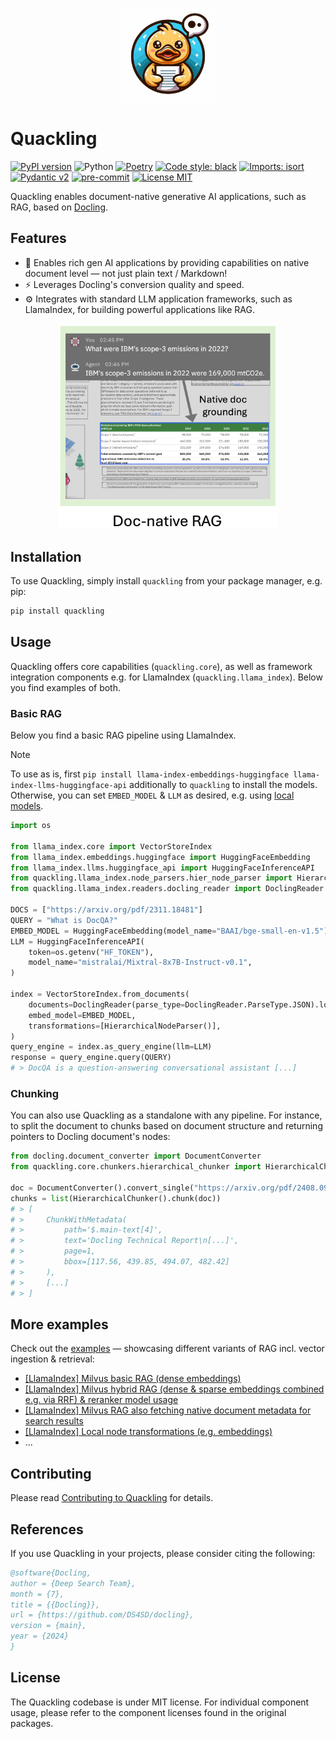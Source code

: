 <p align="center">
  <a href="https://github.com/DS4SD/quackling">
    <img loading="lazy" alt="Quackling" src="https://raw.githubusercontent.com/DS4SD/quackling/main/resources/logo.jpeg" width="150" />
  </a>
</p>

# Quackling

[![PyPI version](https://img.shields.io/pypi/v/quackling)](https://pypi.org/project/quackling/)
![Python](https://img.shields.io/badge/python-3.10%20%7C%203.11%20%7C%203.12-blue)
[![Poetry](https://img.shields.io/endpoint?url=https://python-poetry.org/badge/v0.json)](https://python-poetry.org/)
[![Code style: black](https://img.shields.io/badge/code%20style-black-000000.svg)](https://github.com/psf/black)
[![Imports: isort](https://img.shields.io/badge/%20imports-isort-%231674b1?style=flat&labelColor=ef8336)](https://pycqa.github.io/isort/)
[![Pydantic v2](https://img.shields.io/endpoint?url=https://raw.githubusercontent.com/pydantic/pydantic/main/docs/badge/v2.json)](https://pydantic.dev)
[![pre-commit](https://img.shields.io/badge/pre--commit-enabled-brightgreen?logo=pre-commit&logoColor=white)](https://github.com/pre-commit/pre-commit)
[![License MIT](https://img.shields.io/github/license/DS4SD/quackling)](https://opensource.org/licenses/MIT)

Quackling enables document-native generative AI applications, such as RAG, based on [Docling](https://github.com/DS4SD/docling).

## Features

- 🧠 Enables rich gen AI applications by providing capabilities on native document level — not just plain text / Markdown!
- ⚡️ Leverages Docling's conversion quality and speed.
- ⚙️ Integrates with standard LLM application frameworks, such as LlamaIndex, for building powerful applications like RAG.

<p align="center">
  <a href="https://raw.githubusercontent.com/DS4SD/quackling/main/resources/doc_native_rag.png">
    <img loading="lazy" alt="Doc-native RAG" src="https://raw.githubusercontent.com/DS4SD/quackling/main/resources/doc_native_rag.png" width="350" />
  </a>
</p>


## Installation

To use Quackling, simply install `quackling` from your package manager, e.g. pip:

```sh
pip install quackling
```

## Usage

Quackling offers core capabilities (`quackling.core`), as well as framework integration components
e.g. for LlamaIndex (`quackling.llama_index`). Below you find examples of both.

### Basic RAG

Below you find a basic RAG pipeline using LlamaIndex.

> [!NOTE]
> To use as is, first `pip install llama-index-embeddings-huggingface llama-index-llms-huggingface-api`
> additionally to `quackling` to install the models.
> Otherwise, you can set `EMBED_MODEL` & `LLM` as desired, e.g. using
> [local models](https://docs.llamaindex.ai/en/stable/getting_started/starter_example_local).

```python
import os

from llama_index.core import VectorStoreIndex
from llama_index.embeddings.huggingface import HuggingFaceEmbedding
from llama_index.llms.huggingface_api import HuggingFaceInferenceAPI
from quackling.llama_index.node_parsers.hier_node_parser import HierarchicalNodeParser
from quackling.llama_index.readers.docling_reader import DoclingReader

DOCS = ["https://arxiv.org/pdf/2311.18481"]
QUERY = "What is DocQA?"
EMBED_MODEL = HuggingFaceEmbedding(model_name="BAAI/bge-small-en-v1.5")
LLM = HuggingFaceInferenceAPI(
    token=os.getenv("HF_TOKEN"),
    model_name="mistralai/Mixtral-8x7B-Instruct-v0.1",
)

index = VectorStoreIndex.from_documents(
    documents=DoclingReader(parse_type=DoclingReader.ParseType.JSON).load_data(DOCS),
    embed_model=EMBED_MODEL,
    transformations=[HierarchicalNodeParser()],
)
query_engine = index.as_query_engine(llm=LLM)
response = query_engine.query(QUERY)
# > DocQA is a question-answering conversational assistant [...]
```

### Chunking

You can also use Quackling as a standalone with any pipeline.
For instance, to split the document to chunks based on document structure and returning pointers
to Docling document's nodes:

```python
from docling.document_converter import DocumentConverter
from quackling.core.chunkers.hierarchical_chunker import HierarchicalChunker

doc = DocumentConverter().convert_single("https://arxiv.org/pdf/2408.09869").output
chunks = list(HierarchicalChunker().chunk(doc))
# > [
# >     ChunkWithMetadata(
# >         path='$.main-text[4]',
# >         text='Docling Technical Report\n[...]',
# >         page=1,
# >         bbox=[117.56, 439.85, 494.07, 482.42]
# >     ),
# >     [...]
# > ]
```

## More examples
Check out the [examples](examples) — showcasing different variants of RAG incl. vector ingestion & retrieval:
- [[LlamaIndex] Milvus basic RAG (dense embeddings)](examples/basic_pipeline.ipynb)
- [[LlamaIndex] Milvus hybrid RAG (dense & sparse embeddings combined e.g. via RRF) & reranker model usage](examples/hybrid_pipeline.ipynb)
- [[LlamaIndex] Milvus RAG also fetching native document metadata for search results](examples/native_nodes.ipynb)
- [[LlamaIndex] Local node transformations (e.g. embeddings)](examples/node_transformations.ipynb)
- ...

## Contributing

Please read [Contributing to Quackling](./CONTRIBUTING.md) for details.

## References

If you use Quackling in your projects, please consider citing the following:

```bib
@software{Docling,
author = {Deep Search Team},
month = {7},
title = {{Docling}},
url = {https://github.com/DS4SD/docling},
version = {main},
year = {2024}
}
```

## License

The Quackling codebase is under MIT license.
For individual component usage, please refer to the component licenses found in the original packages.
